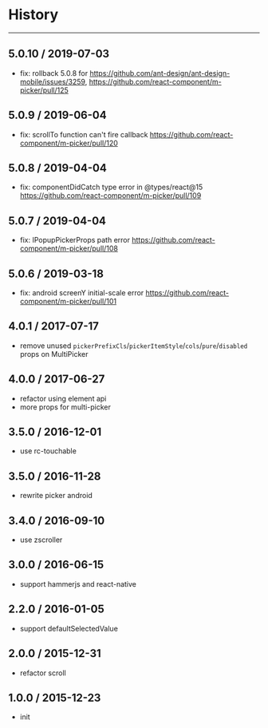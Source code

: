 # History

---

## 5.0.10 / 2019-07-03

- fix: rollback 5.0.8 for https://github.com/ant-design/ant-design-mobile/issues/3259, https://github.com/react-component/m-picker/pull/125

## 5.0.9 / 2019-06-04

- fix: scrollTo function can't fire callback https://github.com/react-component/m-picker/pull/120

## 5.0.8 / 2019-04-04

- fix: componentDidCatch type error in @types/react@15 https://github.com/react-component/m-picker/pull/109

## 5.0.7 / 2019-04-04

- fix: IPopupPickerProps path error https://github.com/react-component/m-picker/pull/108

## 5.0.6 / 2019-03-18

- fix: android screenY initial-scale error https://github.com/react-component/m-picker/pull/101

## 4.0.1 / 2017-07-17

- remove unused `pickerPrefixCls`/`pickerItemStyle`/`cols`/`pure`/`disabled` props on MultiPicker

## 4.0.0 / 2017-06-27

- refactor using element api
- more props for multi-picker

## 3.5.0 / 2016-12-01

- use rc-touchable

## 3.5.0 / 2016-11-28

- rewrite picker android

## 3.4.0 / 2016-09-10

- use zscroller

## 3.0.0 / 2016-06-15

- support hammerjs and react-native

## 2.2.0 / 2016-01-05

- support defaultSelectedValue

## 2.0.0 / 2015-12-31

- refactor scroll

## 1.0.0 / 2015-12-23

- init
